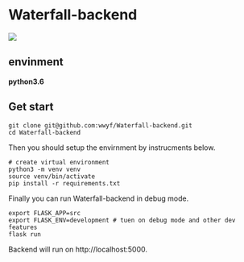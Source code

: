 # Waterfall-backend

![](https://travis-ci.org/wwyf/Waterfall-backend.svg?branch=master)

## envinment

**python3.6**

## Get start

```
git clone git@github.com:wwyf/Waterfall-backend.git
cd Waterfall-backend
```

Then you should setup the envirnment by instrucments below.
```
# create virtual environment
python3 -m venv venv
source venv/bin/activate
pip install -r requirements.txt
```

Finally you can run Waterfall-backend in debug mode.
```
export FLASK_APP=src
export FLASK_ENV=development # tuen on debug mode and other dev features
flask run
```

Backend will run on http://localhost:5000.
